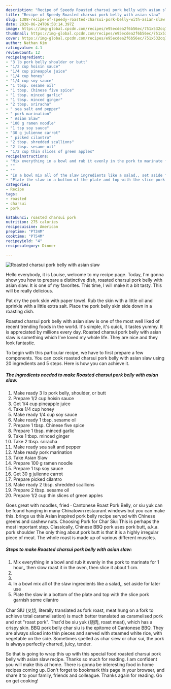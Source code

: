 ```yaml
---
description: "Recipe of Speedy Roasted charsui pork belly with asian slaw"
title: "Recipe of Speedy Roasted charsui pork belly with asian slaw"
slug: 1308-recipe-of-speedy-roasted-charsui-pork-belly-with-asian-slaw
date: 2020-06-24T06:50:14.397Z
image: https://img-global.cpcdn.com/recipes/e95ecdea2f6b56ec/751x532cq70/roasted-charsui-pork-belly-with-asian-slaw-recipe-main-photo.jpg
thumbnail: https://img-global.cpcdn.com/recipes/e95ecdea2f6b56ec/751x532cq70/roasted-charsui-pork-belly-with-asian-slaw-recipe-main-photo.jpg
cover: https://img-global.cpcdn.com/recipes/e95ecdea2f6b56ec/751x532cq70/roasted-charsui-pork-belly-with-asian-slaw-recipe-main-photo.jpg
author: Nathan Kim
ratingvalue: 4.1
reviewcount: 12
recipeingredient:
- "3 lb pork belly shoulder or butt"
- "1/2 cup hoisin sauce"
- "1/4 cup pineapple juice"
- "1/4 cup honey"
- "1/4 cup soy sauce"
- "1 tbsp. sesame oil"
- "1 tbsp. Chinese five spice"
- "1 tbsp. minced garlic"
- "1 tbsp. minced ginger"
- "2 tbsp. sriracha"
- " sea salt and pepper"
- " pork marination"
- " Asian Slaw"
- "100 g ramen noodle"
- "1 tsp soy sauce"
- "30 g julienne carrot"
- " picked cilantro"
- "2 tbsp. shredded scallions"
- "2 tbsp. sesame oil"
- "1/2 cup thin slices of green apples"
recipeinstructions:
- "Mix everything in a bowl and rub it evenly in the pork to marinate for 1 hour,, then slow roast it in the oven, then slice it about 1 cm."
- ""
- ""
- "In a bowl mix all of the slaw ingredients like a salad,, set aside for later use"
- "Plate the slaw in a bottom of the plate and top with the slice pork garnish some cilantro"
categories:
- Recipe
tags:
- roasted
- charsui
- pork

katakunci: roasted charsui pork 
nutrition: 275 calories
recipecuisine: American
preptime: "PT34M"
cooktime: "PT54M"
recipeyield: "4"
recipecategory: Dinner

---
```



![Roasted charsui pork belly with asian slaw](https://img-global.cpcdn.com/recipes/e95ecdea2f6b56ec/751x532cq70/roasted-charsui-pork-belly-with-asian-slaw-recipe-main-photo.jpg)

Hello everybody, it is Louise, welcome to my recipe page. Today, I'm gonna show you how to prepare a distinctive dish, roasted charsui pork belly with asian slaw. It is one of my favorites. This time, I will make it a bit tasty. This will be really delicious.

Pat dry the pork skin with paper towel. Rub the skin with a little oil and sprinkle with a little extra salt. Place the pork belly skin side down in a roasting dish.

Roasted charsui pork belly with asian slaw is one of the most well liked of recent trending foods in the world. It's simple, it's quick, it tastes yummy. It is appreciated by millions every day. Roasted charsui pork belly with asian slaw is something which I've loved my whole life. They are nice and they look fantastic.


To begin with this particular recipe, we have to first prepare a few components. You can cook roasted charsui pork belly with asian slaw using 20 ingredients and 5 steps. Here is how you can achieve it.

<!--inarticleads1-->

##### The ingredients needed to make Roasted charsui pork belly with asian slaw:

1. Make ready 3 lb pork belly, shoulder, or butt
1. Prepare 1/2 cup hoisin sauce
1. Get 1/4 cup pineapple juice
1. Take 1/4 cup honey
1. Make ready 1/4 cup soy sauce
1. Make ready 1 tbsp. sesame oil
1. Prepare 1 tbsp. Chinese five spice
1. Prepare 1 tbsp. minced garlic
1. Take 1 tbsp. minced ginger
1. Take 2 tbsp. sriracha
1. Make ready  sea salt and pepper
1. Make ready  pork marination
1. Take  Asian Slaw
1. Prepare 100 g ramen noodle
1. Prepare 1 tsp soy sauce
1. Get 30 g julienne carrot
1. Prepare  picked cilantro
1. Make ready 2 tbsp. shredded scallions
1. Prepare 2 tbsp. sesame oil
1. Prepare 1/2 cup thin slices of green apples


Goes great with noodles, fried · Cantonese Roast Pork Belly, or siu yuk can be found hanging in many Chinatown restaurant windows but you can make this. brings us this Asian inspired pork belly recipe served with Chinese greens and cashew nuts. Choosing Pork for Char Siu: This is perhaps the most important step. Classically, Chinese BBQ pork uses pork butt, a.k.a. pork shoulder The only thing about pork butt is that it is a highly irregular piece of meat. The whole roast is made up of various different muscles. 

<!--inarticleads2-->

##### Steps to make Roasted charsui pork belly with asian slaw:

1. Mix everything in a bowl and rub it evenly in the pork to marinate for 1 hour,, then slow roast it in the oven, then slice it about 1 cm.
1. 
1. 
1. In a bowl mix all of the slaw ingredients like a salad,, set aside for later use
1. Plate the slaw in a bottom of the plate and top with the slice pork garnish some cilantro


Char SIU (叉烧, literally translated as fork roast, meat hung on a fork to achieve total caramelisation) is much better translated as caramelised pork and not &#34;roast pork&#34;. That&#39;d be siu yuk (烧肉, roast meat), which has a crispy skin. BBQ pork belly char siu is the epitome of Cantonese BBQ. They are always sliced into thin pieces and served with steamed white rice, with vegetable on the side. Sometimes spelled as char siew or char sui, the pork is always perfectly charred, juicy, tender. 

So that is going to wrap this up with this special food roasted charsui pork belly with asian slaw recipe. Thanks so much for reading. I am confident you will make this at home. There is gonna be interesting food in home recipes coming up. Don't forget to bookmark this page in your browser, and share it to your family, friends and colleague. Thanks again for reading. Go on get cooking!
